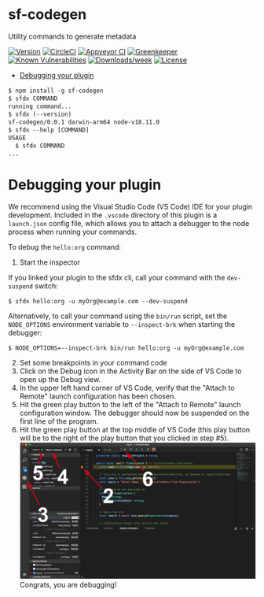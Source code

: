 sf-codegen
==========

Utility commands to generate metadata

[![Version](https://img.shields.io/npm/v/sf-codegen.svg)](https://npmjs.org/package/sf-codegen)
[![CircleCI](https://circleci.com/gh/dieffrei/sf-codegen/tree/master.svg?style=shield)](https://circleci.com/gh/dieffrei/sf-codegen/tree/master)
[![Appveyor CI](https://ci.appveyor.com/api/projects/status/github/dieffrei/sf-codegen?branch=master&svg=true)](https://ci.appveyor.com/project/heroku/sf-codegen/branch/master)
[![Greenkeeper](https://badges.greenkeeper.io/dieffrei/sf-codegen.svg)](https://greenkeeper.io/)
[![Known Vulnerabilities](https://snyk.io/test/github/dieffrei/sf-codegen/badge.svg)](https://snyk.io/test/github/dieffrei/sf-codegen)
[![Downloads/week](https://img.shields.io/npm/dw/sf-codegen.svg)](https://npmjs.org/package/sf-codegen)
[![License](https://img.shields.io/npm/l/sf-codegen.svg)](https://github.com/dieffrei/sf-codegen/blob/master/package.json)

<!-- toc -->
* [Debugging your plugin](#debugging-your-plugin)
<!-- tocstop -->
<!-- install -->
<!-- usage -->
```sh-session
$ npm install -g sf-codegen
$ sfdx COMMAND
running command...
$ sfdx (--version)
sf-codegen/0.0.1 darwin-arm64 node-v18.11.0
$ sfdx --help [COMMAND]
USAGE
  $ sfdx COMMAND
...
```
<!-- usagestop -->
<!-- commands -->

<!-- commandsstop -->
<!-- debugging-your-plugin -->
# Debugging your plugin
We recommend using the Visual Studio Code (VS Code) IDE for your plugin development. Included in the `.vscode` directory of this plugin is a `launch.json` config file, which allows you to attach a debugger to the node process when running your commands.

To debug the `hello:org` command: 
1. Start the inspector
  
If you linked your plugin to the sfdx cli, call your command with the `dev-suspend` switch: 
```sh-session
$ sfdx hello:org -u myOrg@example.com --dev-suspend
```
  
Alternatively, to call your command using the `bin/run` script, set the `NODE_OPTIONS` environment variable to `--inspect-brk` when starting the debugger:
```sh-session
$ NODE_OPTIONS=--inspect-brk bin/run hello:org -u myOrg@example.com
```

2. Set some breakpoints in your command code
3. Click on the Debug icon in the Activity Bar on the side of VS Code to open up the Debug view.
4. In the upper left hand corner of VS Code, verify that the "Attach to Remote" launch configuration has been chosen.
5. Hit the green play button to the left of the "Attach to Remote" launch configuration window. The debugger should now be suspended on the first line of the program. 
6. Hit the green play button at the top middle of VS Code (this play button will be to the right of the play button that you clicked in step #5).
<br><img src=".images/vscodeScreenshot.png" width="480" height="278"><br>
Congrats, you are debugging!

